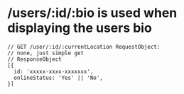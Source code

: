 # /users/:id/:bio is used when displaying the users bio

```
// GET /user/:id/:currentLocation RequestObject:
// none, just simple get
// ResponseObject
[{
  id: 'xxxxx-xxxx-xxxxxxx',
  onlineStatus: 'Yes' || 'No',
}]
```
